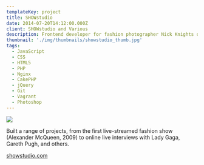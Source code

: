 ```yaml
---
templateKey: project
title: SHOWstudio
date: 2014-07-20T14:12:00.000Z
client: SHOWstudio and Various
description: Frontend developer for fashion photographer Nick Knights online platform for fashion film, art and ecommerce from 2009 to 2014.
thumbnail: './img/thumbnails/showstudio_thumb.jpg'
tags:
  - JavaScript
  - CSS
  - HTML5
  - PHP
  - Nginx
  - CakePHP
  - jQuery
  - Git
  - Vagrant
  - Photoshop
---
```


![](/img/showstudio.jpg)

Built a range of projects, from the first live-streamed fashion show (Alexander
McQueen, 2009) to online live interviews with Lady Gaga, Gareth Pugh, and
others.

[showstudio.com](http://showstudio.com)
